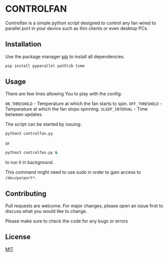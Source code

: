 # CONTROLFAN

Controlfan is a simple python script designed to control any fan wired to parallel port in your device such as thin clients or even desktop PCs.

## Installation

Use the package manager [pip](https://pip.pypa.io/en/stable/) to install all dependencies.

```bash
pip install pyparallel pathlib time
```

## Usage
There are few lines allowing You to play with the config:

`ON_THRESHOLD`  - Temperature at which the fan starts to spin.
`OFF_THRESHOLD` - Temperature at which the fan stops spinning.
`SLEEP_INTERVAL` - Time between updates.

The script can be started by issuing:
```bash
python3 controlfan.py
```
or
```bash
python3 controlfan.py &
```
to run it in background.

This command might need to use sudo in order to gain access to `/dev/parport*`.
## Contributing
Pull requests are welcome. For major changes, please open an issue first to discuss what you would like to change.

Please make sure to check the code for any bugs or errors

## License
[MIT](https://choosealicense.com/licenses/mit/)
